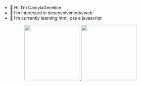 - 👋 Hi, I’m CamylaGenelice
- 👀 I’m interested in  desenvolvimento web
- 🌱 I’m currently learning html, css e  javascript

<div align="center">
  <a href="https://github.com/camylagenelice">
  <img height="180em" src="https://github-readme-stats.vercel.app/api?username=CamylaGenelice&show_icons=true&theme=purple&include_all_commits=true&count_private=true"/>
  <img height="180em" src="https://github-readme-stats.vercel.app/api/top-langs/?username=CamylaGenelice&layout=compact&langs_count=7&theme=dracula"/>
</div>